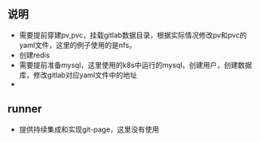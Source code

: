 ## 说明
- 需要提前穿建pv,pvc，挂载gitlab数据目录，根据实际情况修改pv和pvc的yaml文件，这里的例子使用的是nfs。
- 创建redis
- 需要提前准备mysql，这里使用的k8s中运行的mysql，创建用户，创建数据库，修改gitlab对应yaml文件中的地址
- 


## runner
- 提供持续集成和实现git-page，这里没有使用
